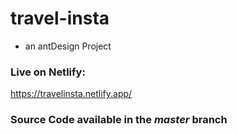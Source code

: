 # travel-insta
- an antDesign Project

### Live on Netlify:

https://travelinsta.netlify.app/

### Source Code available in the *master* branch
